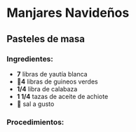 # Manjares Navideños
## Pasteles de masa
### Ingredientes:
- **7** libras de yautía blanca
- 🍌**4** libras de guineos verdes
- __1/4__ libra de calabaza
- __1 1/4__ tazas de aceite de achiote
- 🧂 sal a gusto
### Procedimientos:


